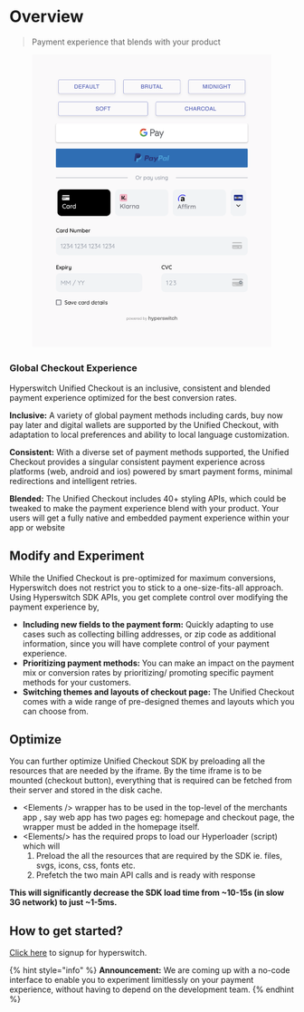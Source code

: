 # Overview

> Payment experience that blends with your product

<figure><img src="../../.gitbook/assets/image.png" alt=""><figcaption></figcaption></figure>

### Global Checkout Experience

Hyperswitch Unified Checkout is an inclusive, consistent and blended payment experience optimized for the best conversion rates.

**Inclusive:** A variety of global payment methods including cards, buy now pay later and digital wallets are supported by the Unified Checkout, with adaptation to local preferences and ability to local language customization.

**Consistent:** With a diverse set of payment methods supported, the Unified Checkout provides a singular consistent payment experience across platforms (web, android and ios) powered by smart payment forms, minimal redirections and intelligent retries.

**Blended:** The Unified Checkout includes 40+ styling APIs, which could be tweaked to make the payment experience blend with your product. Your users will get a fully native and embedded payment experience within your app or website

## Modify and Experiment

While the Unified Checkout is pre-optimized for maximum conversions, Hyperswitch does not restrict you to stick to a one-size-fits-all approach. Using Hyperswitch SDK APIs, you get complete control over modifying the payment experience by,

* **Including new fields to the payment form:** Quickly adapting to use cases such as collecting billing addresses, or zip code as additional information, since you will have complete control of your payment experience.
* **Prioritizing payment methods:** You can make an impact on the payment mix or conversion rates by prioritizing/ promoting specific payment methods for your customers.
* **Switching themes and layouts of checkout page:** The Unified Checkout comes with a wide range of pre-designed themes and layouts which you can choose from.

## Optimize

You can further optimize Unified Checkout SDK by preloading all the resources that are needed by the iframe. By the time iframe is to be mounted (checkout button), everything that is required can be fetched from their server and stored in the disk cache.

* \<Elements /> wrapper has to be used in the top-level of the merchants app , say web app has two pages eg: homepage and checkout page, the wrapper must be added in the homepage itself.
* \<Elements/> has the required props to load our Hyperloader (script) which will
  1. Preload the all the resources that are required by the SDK ie. files, svgs, icons, css, fonts etc.
  2. Prefetch the two main API calls and is ready with response

**This will significantly decrease the SDK load time from \~10-15s (in slow 3G network) to just \~1-5ms.**

## How to get started?

[Click here](https://app.hyperswitch.io/register) to signup for hyperswitch.



{% hint style="info" %}
**Announcement:** We are coming up with a no-code interface to enable you to experiment limitlessly on your payment experience, without having to depend on the development team.
{% endhint %}
